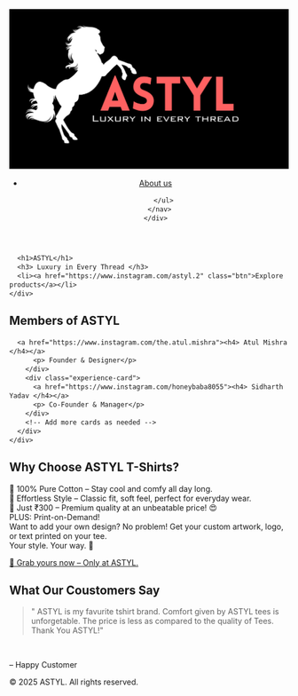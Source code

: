 <!DOCTYPE html>
<html lang="en">
<head>
  <meta charset="UTF-8" />
  <meta name="viewport" content="width=device-width, initial-scale=1.0"/>
  <title> Atul Mishra </title>
  <link rel="stylesheet" href="style.css">
</head>
<body>


  <!-- Header / Navbar -->
  <header class="navbar">
    <div class="container">
      <div> <img src="./ASTYL.png" alt="ASTYL" width"400"/>
      <nav>
        <ul class="nav-links">
    <li><a href="about.html">About us</a> </li>
      
        </ul>
      </nav>
    </div>
  </header>

  <!-- Hero Section -->
  <section class="hero">
    <div class="hero-content">
  
      <h1>ASTYL</h1>
      <h3> Luxury in Every Thread </h3>
      <li><a href="https://www.instagram.com/astyl.2" class="btn">Explore products</a></li>
    </div>
  </section>

 <!-- Experiences Section -->
  <section class="experiences">
    <div class="container">
      <h2>Members of ASTYL</h2>
      <div class="experience-grid">
        <div class="experience-card">
          
      <a href="https://www.instagram.com/the.atul.mishra"><h4> Atul Mishra </h4></a>
          <p> Founder & Designer</p>
        </div>
        <div class="experience-card">
          <a href="https://www.instagram.com/honeybaba8055"><h4> Sidharth Yadav </h4></a>
          <p> Co-Founder & Manager</p>
        </div>
        <!-- Add more cards as needed -->
      </div>
    </div>
  </section>

  <!-- About Section -->
  <section class="about">
    <div class="container">
      <h2>Why Choose ASTYL T-Shirts?</h2>
<div> <p1>🌿 100% Pure Cotton – Stay cool and comfy all day long.</p1></div>

<div> <p2>🧥 Effortless Style – Classic fit, soft feel, perfect for everyday wear.</p2></div>

<div><p3>💸 Just ₹300 – Premium quality at an unbeatable price! 😍</p3>
</div>
<div><p4>PLUS: Print-on-Demand! </p4>
<div></div><p5>Want to add your own design? No problem! Get your custom artwork, logo, or text printed on your tee.</p5> </div>
<div> <p4>Your style. Your way. 💯</p4><div>

<a href="https://www.instagram.com/astyl.2" class="btn">🛒 Grab yours now – Only at ASTYL.</a></p>
    </div>
  </section>

  <!-- Testimonials -->
  <section class="testimonials">
    <div class="container">
      <h2>What Our Coustomers Say</h2>
      <blockquote>
        " ASTYL is my favurite tshirt brand. Comfort given by ASTYL tees is unforgetable. The price is less as compared to the quality of Tees. Thank You ASTYL!"
      </blockquote>
      <img src"ASTYL.png" >
      <p>– Happy Customer</p>
    </div>
  </section>

  <!-- Footer -->
  <footer>
    <div class="container">
      <p>&copy; 2025 ASTYL. All rights reserved.</p>
    </div>
  </footer>
</body>
</html>
